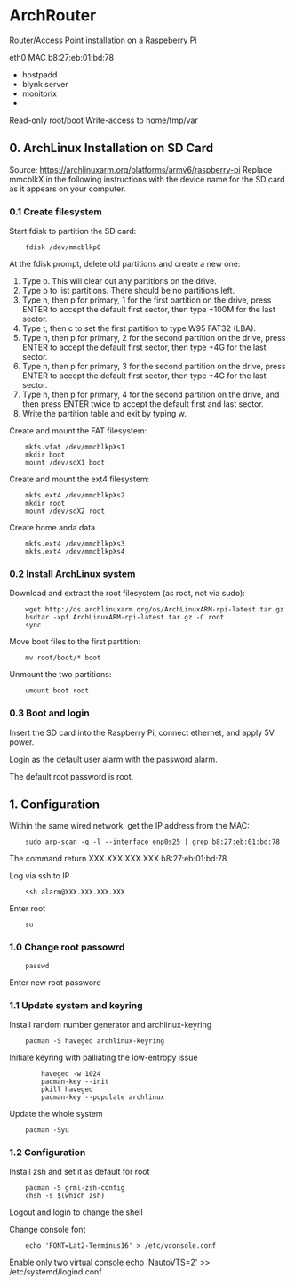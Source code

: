 # ArchRouter
Router/Access Point installation on a Raspeberry Pi

eth0 MAC b8:27:eb:01:bd:78 

- hostpadd
- blynk server
- monitorix
- 

Read-only root/boot
Write-access to home/tmp/var

## 0. ArchLinux Installation on SD Card
Source: https://archlinuxarm.org/platforms/armv6/raspberry-pi
Replace mmcblkX in the following instructions with the device name for the SD card as it appears on your computer.

### 0.1 Create filesystem
Start fdisk to partition the SD card:
```
    fdisk /dev/mmcblkp0
```
At the fdisk prompt, delete old partitions and create a new one:
1. Type o. This will clear out any partitions on the drive.
2. Type p to list partitions. There should be no partitions left.
3. Type n, then p for primary, 1 for the first partition on the drive, press ENTER to accept the default first sector, then type +100M for the last sector.
4. Type t, then c to set the first partition to type W95 FAT32 (LBA).
5. Type n, then p for primary, 2 for the second partition on the drive, press ENTER to accept the default first sector, then type +4G for the last sector.
6. Type n, then p for primary, 3 for the second partition on the drive, press ENTER to accept the default first sector, then type +4G for the last sector.
7. Type n, then p for primary, 4 for the second partition on the drive, and then press ENTER twice to accept the default first and last sector.
8. Write the partition table and exit by typing w.

Create and mount the FAT filesystem:
```
    mkfs.vfat /dev/mmcblkpXs1
    mkdir boot
    mount /dev/sdX1 boot
```

Create and mount the ext4 filesystem:
```
    mkfs.ext4 /dev/mmcblkpXs2
    mkdir root
    mount /dev/sdX2 root
```
Create home anda data
```
    mkfs.ext4 /dev/mmcblkpXs3
    mkfs.ext4 /dev/mmcblkpXs4
```

### 0.2 Install ArchLinux system
Download and extract the root filesystem (as root, not via sudo):
```
    wget http://os.archlinuxarm.org/os/ArchLinuxARM-rpi-latest.tar.gz
    bsdtar -xpf ArchLinuxARM-rpi-latest.tar.gz -C root
    sync
```
Move boot files to the first partition:
```
    mv root/boot/* boot
```
Unmount the two partitions:
```
    umount boot root
```

### 0.3 Boot and login
Insert the SD card into the Raspberry Pi, connect ethernet, and apply 5V power.

Login as the default user alarm with the password alarm.

The default root password is root.

## 1. Configuration
Within the same wired network, get the IP address from the MAC:
```
    sudo arp-scan -q -l --interface enp0s25 | grep b8:27:eb:01:bd:78
```
The command return XXX.XXX.XXX.XXX  b8:27:eb:01:bd:78

Log via ssh to IP
```
    ssh alarm@XXX.XXX.XXX.XXX 
```
Enter root
```
    su
```

### 1.0 Change root passowrd
```
    passwd
```
Enter new root password

### 1.1 Update system and keyring
Install random  number generator and archlinux-keyring
```
    pacman -S haveged archlinux-keyring
```
Initiate keyring with palliating the low-entropy issue
```
        haveged -w 1024
        pacman-key --init
        pkill haveged
        pacman-key --populate archlinux
```
Update the whole system
```
    pacman -Syu
```

### 1.2 Configuration
Install zsh and set it as default for root
```
    pacman -S grml-zsh-config
    chsh -s $(which zsh)
```
Logout and login to change the shell

Change console font
```
    echo 'FONT=Lat2-Terminus16' > /etc/vconsole.conf
```
Enable only two virtual console
    echo 'NautoVTS=2' >> /etc/systemd/logind.conf



